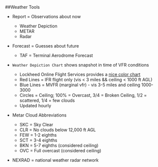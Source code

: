 ##Weather Tools

* Report = Observations about now
    * Weather Depiction   
    * METAR
    * Radar
* Forecast = Guesses about future
    * TAF = Terminal Aerodrome Forecast

* `Weather Depiction Chart` shows snapshot in time of VFR conditions
    * Lockheed Online Flight Services provides a [nice color chart](https://www.1800wxbrief.com/Website/weather/graphics/viewer?product=CURRENT_WX_DEPICTION_SYP&seed=1544044967127)
    * Red Lines = IFR flight only (vis < 3 miles && ceiling < 1000 ft AGL)
    * Blue Lines = MVFR (marginal vfr) - vis 3-5 miles and ceiling 1000-3000
    * Circles = Ceiling; 100% = Overcast, 3/4 = Broken Ceiling, 1/2 = scattered, 1/4 = few clouds
    * Updated hourly

* Metar Cloud Abbreviations
    * SKC = Sky Clear
    * CLR = No clouds below 12,000 ft AGL
    * FEW = 1-2 eighths
    * SCT = 3-4 eighths
    * BKN = 5-7 eighths (considered ceiling)
    * OVC = Full overcast (considered ceiling)

* NEXRAD = national weather radar network
